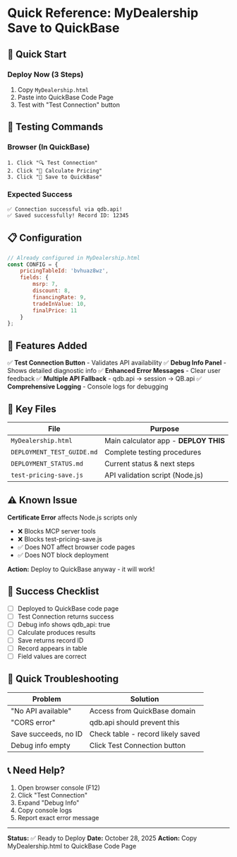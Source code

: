 # Quick Reference: MyDealership Save to QuickBase

## 🚀 Quick Start

### Deploy Now (3 Steps)
1. Copy `MyDealership.html` 
2. Paste into QuickBase Code Page
3. Test with "Test Connection" button

## 🧪 Testing Commands

### Browser (In QuickBase)
```
1. Click "🔍 Test Connection"
2. Click "🚀 Calculate Pricing" 
3. Click "💾 Save to QuickBase"
```

### Expected Success
```
✅ Connection successful via qdb.api!
✅ Saved successfully! Record ID: 12345
```

## 📋 Configuration

```javascript
// Already configured in MyDealership.html
const CONFIG = {
    pricingTableId: 'bvhuaz8wz',
    fields: {
        msrp: 7,
        discount: 8,
        financingRate: 9,
        tradeInValue: 10,
        finalPrice: 11
    }
};
```

## 🔧 Features Added

✅ **Test Connection Button** - Validates API availability
✅ **Debug Info Panel** - Shows detailed diagnostic info
✅ **Enhanced Error Messages** - Clear user feedback
✅ **Multiple API Fallback** - qdb.api → session → QB.api
✅ **Comprehensive Logging** - Console logs for debugging

## 📄 Key Files

| File | Purpose |
|------|---------|
| `MyDealership.html` | Main calculator app - **DEPLOY THIS** |
| `DEPLOYMENT_TEST_GUIDE.md` | Complete testing procedures |
| `DEPLOYMENT_STATUS.md` | Current status & next steps |
| `test-pricing-save.js` | API validation script (Node.js) |

## ⚠️ Known Issue

**Certificate Error** affects Node.js scripts only
- ❌ Blocks MCP server tools
- ❌ Blocks test-pricing-save.js
- ✅ Does NOT affect browser code pages
- ✅ Does NOT block deployment

**Action:** Deploy to QuickBase anyway - it will work!

## 🎯 Success Checklist

- [ ] Deployed to QuickBase code page
- [ ] Test Connection returns success
- [ ] Debug info shows qdb_api: true
- [ ] Calculate produces results
- [ ] Save returns record ID
- [ ] Record appears in table
- [ ] Field values are correct

## 🐛 Quick Troubleshooting

| Problem | Solution |
|---------|----------|
| "No API available" | Access from QuickBase domain |
| "CORS error" | qdb.api should prevent this |
| Save succeeds, no ID | Check table - record likely saved |
| Debug info empty | Click Test Connection button |

## 📞 Need Help?

1. Open browser console (F12)
2. Click "Test Connection"
3. Expand "Debug Info"
4. Copy console logs
5. Report exact error message

---

**Status:** ✅ Ready to Deploy
**Date:** October 28, 2025
**Action:** Copy MyDealership.html to QuickBase Code Page
